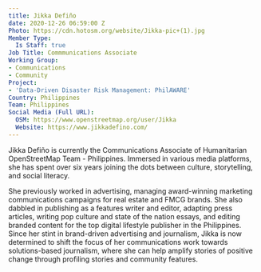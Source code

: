 ```yaml
---
title: Jikka Defiño
date: 2020-12-26 06:59:00 Z
Photo: https://cdn.hotosm.org/website/Jikka-pic+(1).jpg
Member Type:
  Is Staff: true
Job Title: Commmunications Associate
Working Group:
- Communications
- Community
Project:
- 'Data-Driven Disaster Risk Management: PhilAWARE'
Country: Philippines
Team: Philippines
Social Media (Full URL):
  OSM: https://www.openstreetmap.org/user/Jikka
  Website: https://www.jikkadefino.com/
---
```


Jikka Defiño is currently the Communications Associate of Humanitarian OpenStreetMap Team - Philippines. Immersed in various media platforms, she has spent over six years joining the dots between culture, storytelling, and social literacy.

She previously worked in advertising, managing award-winning marketing communications campaigns for real estate and FMCG brands. She also dabbled in publishing as a features writer and editor, adapting press articles, writing pop culture and state of the nation essays, and editing branded content for the top digital lifestyle publisher in the Philippines. Since her stint in brand-driven advertising and journalism, Jikka is now determined to shift the focus of her communications work towards solutions-based journalism, where she can help amplify stories of positive change through profiling stories and community features.
